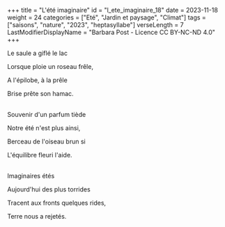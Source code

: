 +++
title = "L'été imaginaire"
id = "l_ete_imaginaire_18"
date = 2023-11-18
weight = 24
categories = ["Eté", "Jardin et paysage", "Climat"]
tags = ["saisons", "nature", "2023", "heptasyllabe"]
verseLength = 7
LastModifierDisplayName = "Barbara Post - Licence CC BY-NC-ND 4.0"
+++

Le saule a giflé le lac

Lorsque ploie un roseau frêle,

A l'épilobe, à la prêle

Brise prête son hamac.

 \
Souvenir d'un parfum tiède

Notre été n'est plus ainsi,

Berceau de l'oiseau brun si

L'équilibre fleuri l'aide.

 \
Imaginaires étés

Aujourd'hui des plus torrides

Tracent aux fronts quelques rides,

Terre nous a rejetés.
